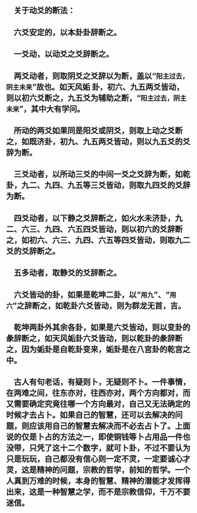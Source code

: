 &emsp;关于动爻的断法：
---
&emsp;六爻安定的，以本卦卦辞断之。
---
&emsp;一爻动，以动爻之爻辞断之。
---
&emsp;两爻动者，则取阴爻之爻辞以为断，盖以“``阳主过去，阴主未来``”故也。如天风姤 卦，初六、九五两爻皆动，则以初六爻断之，九五爻为辅助之断，“``阳主过去，阴主未来``”，其中大有学问。
---
&emsp;所动的两爻如果同是阳爻或阴爻，则取上动之爻断之，如既济卦，初九、九五两爻皆动，则以九五爻的爻辞为断。
---
&emsp;三爻动者，以所动三爻的中间一爻之爻辞为断，如乾卦，九二、九四、九五等三爻皆动，则取九四爻的爻辞为断。
---
&emsp;四爻动者，以下静之爻辞断之，如火水未济卦，九二、六三、九四、六五四爻皆动，则以初六的爻辞断之，如初六、六三、九四、六五等四爻皆动，则取九二爻的爻辞断之。
---
&emsp;五多动者，取静爻的爻辞断之。
---
&emsp;六爻皆动的卦，如果是乾坤二卦，以“``用九``”、“``用六``”之辞断之，如乾卦六爻皆动，则为群龙无首，吉。
---
&emsp;乾坤两卦外其余各卦，如果是六爻皆动，则以变卦的彖辞断之，如天风姤卦六爻皆动，则以乾卦的彖辞断之，因为姤卦是自乾卦变来，姤卦是在八宫卦的乾宫之中。
---
&emsp;古人有句老话，有疑则卜，无疑则不卜。一件事情，在两难之间，往东亦对，往西亦对，两个方向都对，而又需要确定究竟往哪一个方向最对，自己又无法确定的时候才去占卜。如果自己的智慧，还可以去解决的问题，则应该用自己的智慧去解决而不必去占卜了。上面说的仅是卜占的方法之一，即使铜钱等卜占用品一件也没带，只凭了这十二个数字，就可卜卦，不过不要认为只是玩玩，自己都没有信心则一定不灵，一定要诚心才灵，这是精神的问题，宗教的哲学，前知的哲学。一个人真到万难的时候，本身的智慧、精神的潜能才发挥得出来，这是一种智慧之学，而不是宗教信仰，千万不要迷信。
---

